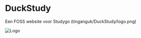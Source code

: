 # DuckStudy

Een FOSS website voor Studygo (tinganguk/DuckStudy/logo.png)

![Logo](DuckStudy/logo.png)
